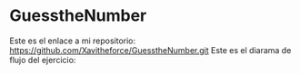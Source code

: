 # GuesstheNumber
Este es el enlace a mi repositorio: https://github.com/Xavitheforce/GuesstheNumber.git
Este es el diarama de flujo del ejercicio:
